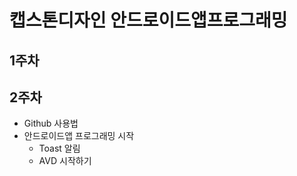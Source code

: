 # 캡스톤디자인 안드로이드앱프로그래밍

## 1주차

## 2주차
  - Github 사용법
  - 안드로이드앱 프로그래밍 시작
    - Toast 알림
    - AVD 시작하기
